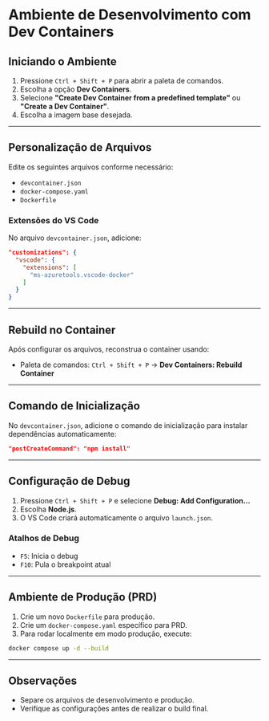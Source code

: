 # Ambiente de Desenvolvimento com Dev Containers

## Iniciando o Ambiente

1. Pressione `Ctrl + Shift + P` para abrir a paleta de comandos.
2. Escolha a opção **Dev Containers**.
3. Selecione **"Create Dev Container from a predefined template"** ou **"Create a Dev Container"**.
4. Escolha a imagem base desejada.

---

## Personalização de Arquivos

Edite os seguintes arquivos conforme necessário:

- `devcontainer.json`
- `docker-compose.yaml`
- `Dockerfile`

### Extensões do VS Code

No arquivo `devcontainer.json`, adicione:

```json
"customizations": {
  "vscode": {
    "extensions": [
      "ms-azuretools.vscode-docker"
    ]
  }
}
```

---

## Rebuild no Container

Após configurar os arquivos, reconstrua o container usando:

- Paleta de comandos: `Ctrl + Shift + P` → **Dev Containers: Rebuild Container**

---

## Comando de Inicialização

No `devcontainer.json`, adicione o comando de inicialização para instalar dependências automaticamente:

```json
"postCreateCommand": "npm install"
```

---

## Configuração de Debug

1. Pressione `Ctrl + Shift + P` e selecione **Debug: Add Configuration...**
2. Escolha **Node.js**.
3. O VS Code criará automaticamente o arquivo `launch.json`.

### Atalhos de Debug

- `F5`: Inicia o debug
- `F10`: Pula o breakpoint atual

---

## Ambiente de Produção (PRD)

1. Crie um novo `Dockerfile` para produção.
2. Crie um `docker-compose.yaml` específico para PRD.
3. Para rodar localmente em modo produção, execute:

```bash
docker compose up -d --build
```

---

## Observações

- Separe os arquivos de desenvolvimento e produção.
- Verifique as configurações antes de realizar o build final.
